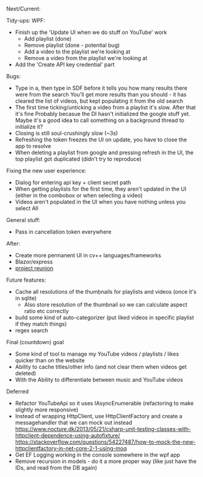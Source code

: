Next/Current:

Tidy-ups:
WPF:
- Finish up the 'Update UI when we do stuff on YouTube' work
  - Add playlist (done)
  - Remove playlist (done - potential bug)
  - Add a video to the playlist we're looking at
  - Remove a video from the playlist we're looking at
- Add the 'Create API key credential' part

Bugs:
- Type in a, then type in SDF before it tells you how many results there were from the search
  You'll get more results than you should - it has cleared the list of videos, but kept populating it from the old search
- The first time ticking/unticking a video from a playlist it's slow. After that it's fine
  Probably becasue the DI hasn't initialized the google stuff yet. Maybe it's a good idea to call something on a background thread to initialize it?
- Closing is still soul-crushingly slow (~3s)
- Refreshing the token freezes the UI on update, you have to close the app to resolve
- When deleting a playlist from google and pressing refresh in the UI, the top playlist got duplicated (didn't try to reproduce)

Fixing the new user experience:
- Dialog for entering api key + client secret path
- When getting playlists for the first time, they aren't updated in the UI (either in the combobox or when selecting a video)
- Videos aren't populated in the UI when you have nothing unless you select All

General stuff:
- Pass in cancellation token everywhere

After:
- Create more permanent UI in cv++ languages/frameworks
- Blazor/express
- [project reunion](https://github.com/microsoft/ProjectReunion)

Future features:
- Cache all resolutions of the thumbnails for playlists and videos (once it's in sqlite)
  - Also store resolution of the thumbnail so we can calculate aspect ratio etc correctly
- build some kind of auto-categorizer (put liked videos in specific playlist if they match things)
- regex search

Final (countdown) goal
- Some kind of tool to manage my YouTube videos / playlists / likes quicker than on the website
- Ability to cache titles/other info (and not clear them when videos get deleted)
- With the Ability to differentiate between music and YouTube videos

Deferred
- Refactor YouTubeApi so it uses IAsyncEnumerable (refactoring to make slightly more responsive)
- Instead of wrapping HttpClient, use HttpClientFactory and create a messagehandler that we can mock out instead
	https://www.nocture.dk/2013/05/21/csharp-unit-testing-classes-with-httpclient-dependence-using-autofixture/
	https://stackoverflow.com/questions/54227487/how-to-mock-the-new-httpclientfactory-in-net-core-2-1-using-moq
- Get EF Logging working in the console somewhere in the wpf app
- Remove recursion in models - do it a more proper way (like just have the IDs, and read from the DB again)